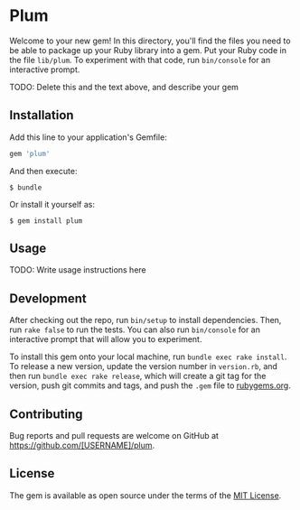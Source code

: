 # Plum

Welcome to your new gem! In this directory, you'll find the files you need to be able to package up your Ruby library into a gem. Put your Ruby code in the file `lib/plum`. To experiment with that code, run `bin/console` for an interactive prompt.

TODO: Delete this and the text above, and describe your gem

## Installation

Add this line to your application's Gemfile:

```ruby
gem 'plum'
```

And then execute:

    $ bundle

Or install it yourself as:

    $ gem install plum

## Usage

TODO: Write usage instructions here

## Development

After checking out the repo, run `bin/setup` to install dependencies. Then, run `rake false` to run the tests. You can also run `bin/console` for an interactive prompt that will allow you to experiment.

To install this gem onto your local machine, run `bundle exec rake install`. To release a new version, update the version number in `version.rb`, and then run `bundle exec rake release`, which will create a git tag for the version, push git commits and tags, and push the `.gem` file to [rubygems.org](https://rubygems.org).

## Contributing

Bug reports and pull requests are welcome on GitHub at https://github.com/[USERNAME]/plum.


## License

The gem is available as open source under the terms of the [MIT License](http://opensource.org/licenses/MIT).

